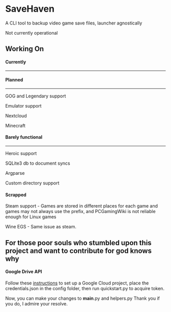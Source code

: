 # SaveHaven
A CLI tool to backup video game save files, launcher agnostically

Not currently operational

## Working On

#### Currently
--------------


#### Planned
------------
GOG and Legendary support

Emulator support

Nextcloud

Minecraft

#### Barely functional
----------------------
Heroic support

SQLite3 db to document syncs

Argparse

Custom directory support

#### Scrapped

Steam support - Games are stored in different places for each game and games may not always use the prefix, and PCGamingWiki is not reliable enough for Linux games

Wine EGS - Same issue as steam.

## For those poor souls who stumbled upon this project and want to contribute for god knows why

#### Google Drive API
Follow these [instructions](https://developers.google.com/drive/api/quickstart/python) to set up a Google Cloud project, place the credentials.json in the config folder, then run quickstart.py to acquire token.

Now, you can make your changes to __main__.py and helpers.py
Thank you if you do, I admire your resolve.
